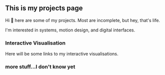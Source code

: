 ## This is my projects page

Hi 👋 here are some of my projects. Most are incomplete, but hey, that's life.

I'm interested in systems, motion design, and digital interfaces.

### Interactive Visualisation

Here will be some links to my interactive visualisations.

### more stuff...I don't know yet
